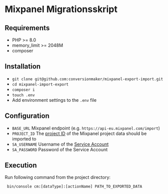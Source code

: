 Mixpanel Migrationsskript
=========================

## Requirements
* PHP >= 8.0
* memory_limit >= 2048M
* composer

## Installation
* `git clone git@github.com:conversionmaker/mixpanel-export-import.git`
* `cd mixpanel-import-export`
* `composer i`
* `touch .env`
* Add environment settings to the `.env` file

## Configuration
* `BASE_URL` Mixpanel endpoint (e.g. `https://api-eu.mixpanel.com/import`)
* `PROJECT_ID` The [project ID](https://help.mixpanel.com/hc/en-us/articles/115004490503-Project-Settings) of the Mixpanel project data should be imported to
* `SA_USERNAME` Username of the [Service Account](https://developer.mixpanel.com/reference/service-accounts)
* `SA_PASSWORD` Password of the Service Account

## Execution
Run following command from the project directory:
```
 bin/console cm:[dataType]:[actionName] PATH_TO_EXPORTED_DATA
```